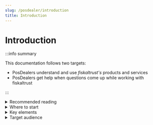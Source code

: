 ```yaml
---
slug: /posdealer/introduction
title: Introduction
---
```

# Introduction


:::info summary

This documentation follows two targets:

* PosDealers understand and use _fiskaltrust's_ products and services
* PosDealers get help when questions come up while working with fiskaltrust

:::
<details>
  <summary> Recommended reading</summary>  

| target audience                 |                    Overview                    |                  Get started                   |                  Buy / Resell                  |              Technical Operations              |              Information Sources               |
|---------------------------------|:----------------------------------------------:|:----------------------------------------------:|:----------------------------------------------:|:----------------------------------------------:|:----------------------------------------------:|
| **support staff**               | ![recommended](images/valid.png "recommended") | ![recommended](images/valid.png "recommended") | ![recommended](images/valid.png "recommended") | ![recommended](images/valid.png "recommended") | ![recommended](images/valid.png "recommended") |
| **pre-test or on-site rollout** |                <sup>**1**</sup>                |       ![invalid](images/valid.png "no")        |                      ---                       | ![recommended](images/valid.png "recommended") | ![recommended](images/valid.png "recommended") |
| **legal issues**                | ![recommended](images/valid.png "recommended") |                      ---                       |                <sup>**2**</sup>                |                      ---                       |                      ---                       |
| **purchase and sales**          |                <sup>**3**</sup>                |                      ---                       | ![recommended](images/valid.png "recommended") |                      ---                       |                      ---                       |

At least: | 
:---------|
**1** = `Architecture`, `Portal Management` |
**2** = `Framework Agreement` | 
**3** = `Business model` and `legal/data protection` |
  
</details>

<details>

  <summary> Where to start</summary>    


import Tabs from '@theme/Tabs';
import TabItem from '@theme/TabItem';

<Tabs>

  <TabItem value="myfirstcashbox" label="My First CashBox">

|start with|
|:------------:|
|[Architecture](overview/architecture.md )|
|[fiskaltrust.Portal](overview/management-portal.md)|
|[Sandbox](getting-started/sandbox.md)|
|[Registration](getting-started/registration.md)|
|[Roles](getting-started/company-roles.md)|
|[My First Cashbox](getting-started/my-first-cashbox.md)|

  </TabItem>

  <TabItem value="planningrollout" label="Planning Rollout">


|start with|
|:------------:|
|[My First Cashbox](getting-started/my-first-cashbox.md) |
|[Scenarios](technical-operations/scenarios.md) |
|Analysis of customer data: Numbers  |
|Estimation of products required  |
|Contact person for trial runs  |
|contrast of scenarios with conditions on site  |
|[Framework Agreement](buy-resell/framework-agreement.md) |

  </TabItem>

  <TabItem value="buyresell" label="Buy / Resell">

|start with|
|:------------:|
|[Services](overview/services.md) |
|[Business model](overview/business-model.md) |
|[Legal / Data protection](overview/legal-data-protection/fair-use-policy.md)  |
|[Products](buy-resell/products.md) |
|[Framework Agreement](buy-resell/framework-agreement.md)|
|[Shop](buy-resell/shop.md)|
|consultation Rollout Planer|
|Negotiation framework-agreement|
  </TabItem>

  <TabItem value="pilotinstallation" label="Pilot Installation">

|start with|
|:------------:|
|[Overview Middleware](technical-operations/middleware/overview.md) |
|[Onboarding](getting-started/operator-onboarding/invitation-process.md)**1** |
|Analysis of conditions on site  |
|[Products](buy-resell/products.md) |
|[Rollout Plans](buy-resell/rollout-plans.md)|
|[Shop](buy-resell/shop.md)|
|decision: Rollout Plans or Shop|
|[Network Troubleshooting](technical-operations/troubleshooting/network-troubleshooting.md)|

**1** = at least _Invitation of a single PosOperator_

  </TabItem>

  <TabItem value="preparationrollout" label="Preparation Rollout">

|start with|
|:------------:|
|**MyFirst Cashbox**|
|[Onboarding](getting-started/operator-onboarding/invitation-process.md)|
|**Planning Rollout**|
|**Buy / Resell**|
|**Pilot Installation**|
|[Templating](technical-operations/rollout-automation/templates.md)|
|decision: Rollout Plans, Templating or Shop|

  </TabItem>

</Tabs>

 </details>

<details>
  <summary>Key elements</summary>  


| elements | description                                                                                                                |
|:----------------------|-------------------------------------------------------------------------------------------------------------------------------------|
|explanation |The introduction of each section consists of some general or background information    |
|work steps |Where to do what is explained with the help of screenshots. There you will find necessary buttons numbered with stamps(![Number 1](images/numbers/1.png), ![Number 2](images/numbers/2.png), ![Number 3](images/numbers/3.png)). You will find these numbers again in the explanations of the work steps.   |
|videos |We show longer sequences of work steps as a short silent movie, where you control the playback speed and display size yourself. Here, the work steps are subsequently described in the sequence as in the video   |
|Country-specific information | In this documentation you will find the general work steps explained. Country-specific details can then be found in the sections marked with the country name. After selecting a section, the selected country is retained during your current session. |
</details>

<details>
  <summary> Target audience</summary>  


* Owners, employees and Shareholders of PosDealers
* Sales- or Account-Managers (purchase and sales)
* Technicians (pre-test, on-site rollout, maintenance)
* Support staff (troubleshooting)
* Lawyers (legal issues, data protection)

</details>

